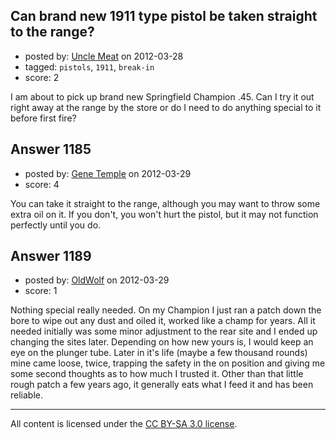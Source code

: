 ## Can brand new 1911 type pistol be taken straight to the range?

- posted by: [Uncle Meat](https://stackexchange.com/users/-1/49-uncle-meat) on 2012-03-28
- tagged: `pistols`, `1911`, `break-in`
- score: 2

I am about to pick up brand new Springfield Champion .45. Can I try it out right away at the range by the store or do I need to do anything special to it before first fire? 


## Answer 1185

- posted by: [Gene Temple](https://stackexchange.com/users/-1/254-gene-temple) on 2012-03-29
- score: 4

You can take it straight to the range, although you may want to throw some extra oil on it.  If you don't,  you won't hurt the pistol, but it may not function perfectly until you do.


## Answer 1189

- posted by: [OldWolf](https://stackexchange.com/users/-1/111-oldwolf) on 2012-03-29
- score: 1

Nothing special really needed. On my Champion I just ran a patch down the bore to wipe out any dust and oiled it, worked like a champ for years. All it needed initially was some minor adjustment to the rear site and I ended up changing the sites later. Depending on how new yours is, I would keep an eye on the plunger tube. Later in it's life (maybe a few thousand rounds) mine came loose, twice, trapping the safety in the on position and giving me some second thoughts as to how much I trusted it. Other than that little rough patch a few years ago, it generally eats what I feed it and has been reliable.



---

All content is licensed under the [CC BY-SA 3.0 license](https://creativecommons.org/licenses/by-sa/3.0/).
